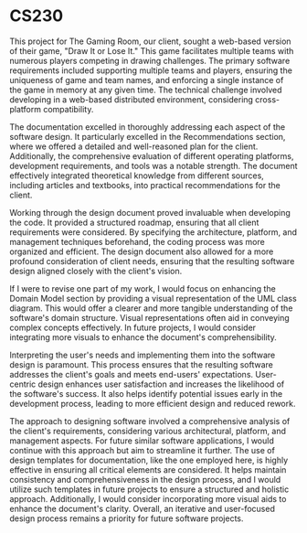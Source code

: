 # CS230

This project for The Gaming Room, our client, sought a web-based version of their game, "Draw It or Lose It." This game facilitates multiple teams with numerous players competing in drawing challenges. The primary software requirements included supporting multiple teams and players, ensuring the uniqueness of game and team names, and enforcing a single instance of the game in memory at any given time. The technical challenge involved developing in a web-based distributed environment, considering cross-platform compatibility.

The documentation excelled in thoroughly addressing each aspect of the software design. It particularly excelled in the Recommendations section, where we offered a detailed and well-reasoned plan for the client. Additionally, the comprehensive evaluation of different operating platforms, development requirements, and tools was a notable strength. The document effectively integrated theoretical knowledge from different sources, including articles and textbooks, into practical recommendations for the client.

Working through the design document proved invaluable when developing the code. It provided a structured roadmap, ensuring that all client requirements were considered. By specifying the architecture, platform, and management techniques beforehand, the coding process was more organized and efficient. The design document also allowed for a more profound consideration of client needs, ensuring that the resulting software design aligned closely with the client's vision.

If I were to revise one part of my work, I would focus on enhancing the Domain Model section by providing a visual representation of the UML class diagram. This would offer a clearer and more tangible understanding of the software's domain structure. Visual representations often aid in conveying complex concepts effectively. In future projects, I would consider integrating more visuals to enhance the document's comprehensibility.

Interpreting the user's needs and implementing them into the software design is paramount. This process ensures that the resulting software addresses the client's goals and meets end-users' expectations. User-centric design enhances user satisfaction and increases the likelihood of the software's success. It also helps identify potential issues early in the development process, leading to more efficient design and reduced rework.

The approach to designing software involved a comprehensive analysis of the client's requirements, considering various architectural, platform, and management aspects. For future similar software applications, I would continue with this approach but aim to streamline it further. The use of design templates for documentation, like the one employed here, is highly effective in ensuring all critical elements are considered. It helps maintain consistency and comprehensiveness in the design process, and I would utilize such templates in future projects to ensure a structured and holistic approach. Additionally, I would consider incorporating more visual aids to enhance the document's clarity. Overall, an iterative and user-focused design process remains a priority for future software projects.
